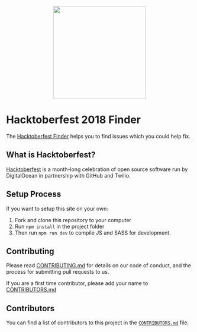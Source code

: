 <center>
	<img src="https://github.com/damcclean/hacktoberfest-finder/blob/master/assets/images/header.png" width="250"/>
</center>

# Hacktoberfest 2018 Finder

The [Hacktoberfest Finder](https://hacktoberfest-finder.netlify.com) helps you to find issues which you could help fix.

## What is Hacktoberfest?

[Hacktoberfest](https://hacktoberfest.digitalocean.com/)  is a month-long celebration of open source software run by DigitalOcean in partnership with GitHub and Twilio.

## Setup Process

If you want to setup this site on your own:

1. Fork and clone this repository to your computer
2. Run `npm install` in the project folder
3. Then run `npm run dev` to compile JS and SASS for development.

## Contributing

Please read [CONTRIBUTING.md](https://github.com/damcclean/hacktoberfest-finder/blob/master/CONTRIBUTING.md) for details on our code of conduct, and the process for submitting pull requests to us.

If you are a first time contributor, please add your name to [CONTRIBUTORS.md](https://github.com/damcclean/hacktoberfest-finder/blob/master/CONTRIBUTORS.md)

## Contributors

You can find a list of contributors to this project in the [`CONTRIBUTORS.md`](https://github.com/damcclean/hacktoberfest-finder/blob/master/CONTRIBUTORS.md) file.
